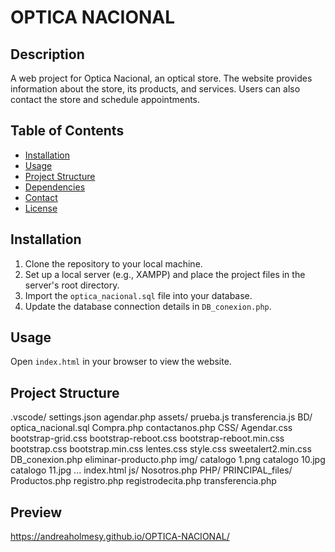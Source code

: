 # OPTICA NACIONAL

## Description
A web project for Optica Nacional, an optical store. The website provides information about the store, its products, and services. Users can also contact the store and schedule appointments.

## Table of Contents
- [Installation](#installation)
- [Usage](#usage)
- [Project Structure](#project-structure)
- [Dependencies](#dependencies)
- [Contact](#contact)
- [License](#license)

## Installation
1. Clone the repository to your local machine.
2. Set up a local server (e.g., XAMPP) and place the project files in the server's root directory.
3. Import the `optica_nacional.sql` file into your database.
4. Update the database connection details in `DB_conexion.php`.

## Usage
Open `index.html` in your browser to view the website.

## Project Structure
.vscode/
    settings.json
agendar.php
assets/
    prueba.js
    transferencia.js
BD/
    optica_nacional.sql
Compra.php
contactanos.php
CSS/
    Agendar.css
    bootstrap-grid.css
    bootstrap-reboot.css
    bootstrap-reboot.min.css
    bootstrap.css
    bootstrap.min.css
    lentes.css
    style.css
    sweetalert2.min.css
DB_conexion.php
eliminar-producto.php
img/
    catalogo 1.png
    catalogo 10.jpg
    catalogo 11.jpg
    ...
index.html
js/
Nosotros.php
PHP/
PRINCIPAL_files/
Productos.php
registro.php
registrodecita.php
transferencia.php
## Preview
https://andreaholmesy.github.io/OPTICA-NACIONAL/
